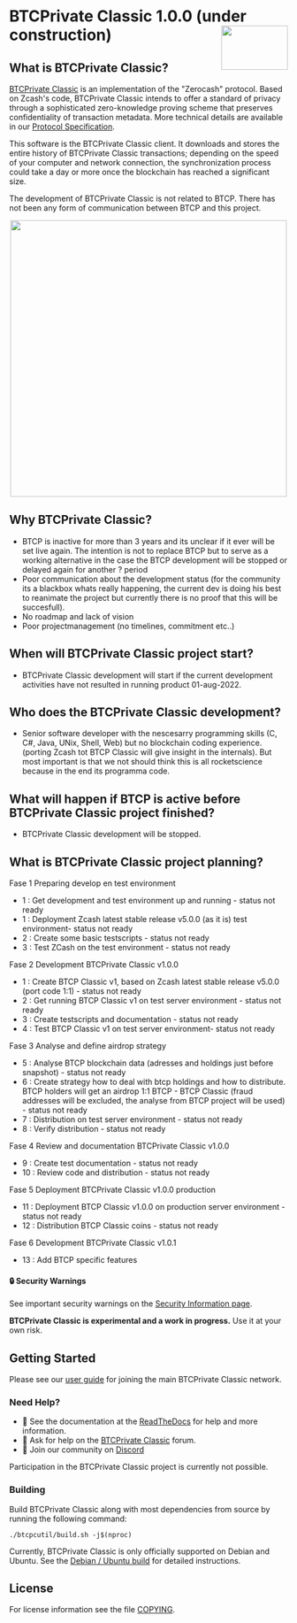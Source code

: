 BTCPrivate Classic 1.0.0 (under construction)
<img align="right" width="120" height="80" src="doc/imgs/logo1.png">
===========

What is BTCPrivate Classic?
---------------------------

[BTCPrivate Classic](https://btcprivateclassic/) is an implementation of the "Zerocash" protocol.
Based on Zcash's code, BTCPrivate Classic intends to offer a standard of privacy
through a sophisticated zero-knowledge proving scheme that preserves
confidentiality of transaction metadata. More technical details are available
in our [Protocol Specification](https://zips.z.cash/protocol/protocol.pdf).

This software is the BTCPrivate Classic client. It downloads and stores the entire history
of BTCPrivate Classic transactions; depending on the speed of your computer and network
connection, the synchronization process could take a day or more once the
blockchain has reached a significant size.

The development of BTCPrivate Classic is not related to BTCP. There has not been any form of communication between BTCP 
and this project.

<p align="center">
  <img src="doc/imgs/zcashd_screen1.gif" height="500">
</p>

Why BTCPrivate Classic?
---------------------------
- BTCP is inactive for more than 3 years and its unclear if it ever will be set live again. The intention is not to replace BTCP but to serve as a working alternative in the case the BTCP development will be stopped or delayed again for another ? period
- Poor communication about the development status (for the community its a blackbox whats really happening, the current dev is doing his best to reanimate the project but currently there is no proof that this will be succesfull).
- No roadmap and lack of vision
- Poor projectmanagement (no timelines, commitment etc..)

When will BTCPrivate Classic project start?
--------------------------------------------
- BTCPrivate Classic development will start if the current development activities have not resulted in running product 01-aug-2022.

Who does the BTCPrivate Classic development?
--------------------------------------------
- Senior software developer with the nescesarry programming skills (C, C#, Java, UNix, Shell, Web) but no blockchain coding experience.
(porting Zcash tot BTCP Classic will give insight in the internals). But most important is that we not should think this is all rocketscience
because in the end its programma code.

What will happen if BTCP is active before BTCPrivate Classic project finished?
------------------------------------------------------------------------------
- BTCPrivate Classic development will be stopped.

What is BTCPrivate Classic project planning?
--------------------------------------------
Fase 1 Preparing develop en test environment
- 1 : Get development and test environment up and running - status not ready
- 1 : Deployment Zcash latest stable release v5.0.0 (as it is) test environment- status not ready
- 2 : Create some basic testscripts - status not ready
- 3 : Test ZCash on the test environment  - status not ready

Fase 2 Development BTCPrivate Classic v1.0.0
- 1 : Create BTCP Classic v1, based on Zcash latest stable release v5.0.0 (port code 1:1) - status not ready
- 2 : Get running BTCP Classic v1 on test server environment - status not ready
- 3 : Create testscripts and documentation - status not ready
- 4 : Test BTCP Classic v1 on test server environment- status not ready

Fase 3 Analyse and define airdrop strategy
- 5 : Analyse BTCP blockchain data (adresses and holdings just before snapshot) - status not ready
- 6 : Create strategy how to deal with btcp holdings and how to distribute. BTCP holders will get an airdrop 1:1 BTCP - BTCP Classic 
      (fraud addresses will be excluded, the analyse from BTCP project will be used) - status not ready
- 7 : Distribution on test server environment - status not ready
- 8 : Verify distribution - status not ready

Fase 4 Review and documentation BTCPrivate Classic v1.0.0
- 9 : Create test documentation - status not ready
- 10 : Review code and distribution - status not ready

Fase 5 Deployment BTCPrivate Classic v1.0.0 production
- 11 : Deployment BTCP Classic v1.0.0 on production server environment - status not ready
- 12 : Distribution BTCP Classic coins - status not ready

Fase 6 Development BTCPrivate Classic v1.0.1
- 13 : Add BTCP specific features

#### :lock: Security Warnings

See important security warnings on the
[Security Information page](https://z.cash/support/security/).

**BTCPrivate Classic is experimental and a work in progress.** Use it at your own risk.

## Getting Started

Please see our [user guide](https://btcpc.readthedocs.io/en/latest/rtd_pages/rtd_docs/user_guide.html) for joining the main BTCPrivate Classic network.

### Need Help?

* :blue_book: See the documentation at the [ReadTheDocs](https://btcpc.readthedocs.io)
  for help and more information.
* :incoming_envelope: Ask for help on the [BTCPrivate Classic](https://forum.btcpc/) forum.
* :speech_balloon: Join our community on [Discord](https://discordapp.com/invite/PhJY6Pm)

Participation in the BTCPrivate Classic project is currently not possible.

### Building

Build BTCPrivate Classic along with most dependencies from source by running the following command:

```
./btcpcutil/build.sh -j$(nproc)
```

Currently, BTCPrivate Classic is only officially supported on Debian and Ubuntu. See the
[Debian / Ubuntu build](https://btcpc.readthedocs.io/en/latest/rtd_pages/Debian-Ubuntu-build.html)
for detailed instructions.

License
-------

For license information see the file [COPYING](COPYING).

